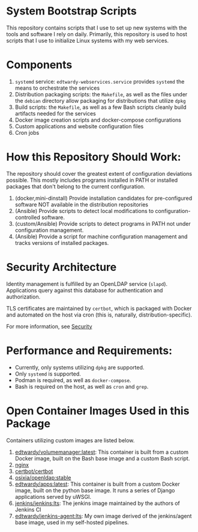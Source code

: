 # System Bootstrap Scripts

This repository contains scripts that I use to set up new systems with the
tools and software I rely on daily. Primarily, this repository is used to host
scripts that I use to initialize Linux systems with my web services.

# Components

1. `systemd` service: `edtwardy-webservices.service` provides `systemd` the
   means to orchestrate the services
2. Distribution packaging scripts: the `Makefile`, as well as the files under
   the `debian` directory allow packaging for distributions that utilize
   `dpkg`
3. Build scripts: the `Makefile`, as well as a few Bash scripts cleanly build
   artifacts needed for the services
4. Docker image creation scripts and docker-compose configurations
5. Custom applications and website configuration files
6. Cron jobs

# How this Repository Should Work:

The repository should cover the greatest extent of configuration deviations
possible. This mostly includes programs installed in PATH or installed packages
that don't belong to the current configuration.

1. (docker,mini-dinstall) Provide installation candidates for
   pre-configured software NOT available in the distribution repositories
3. (Ansible) Provide scripts to detect local modifications to
   configuration-controlled software.
3. (custom/Ansible) Provide scripts to detect programs in PATH not under
   configuration management.
4. (Ansible) Provide a script for machine configuration management and tracks
   versions of installed packages.

# Security Architecture

Identity management is fulfilled by an OpenLDAP service (`slapd`). Applications
query against this database for authentication and authorization.

TLS certificates are maintained by `certbot`, which is packaged with Docker and
automated on the host via cron (this is, naturally, distribution-specific).

For more information, see [Security](SecurityArchitecture.md)

# Performance and Requirements:

* Currently, only systems utilizing `dpkg` are supported.
* Only `systemd` is supported.
* Podman is required, as well as `docker-compose`.
* Bash is required on the host, as well as `cron` and `grep`.

# Open Container Images Used in this Package

Containers utilizing custom images are listed below.

1. [edtwardy/volumemanager:latest](
   https://hub.docker.com/repository/docker/edtwardy/volumemanager): This
   container is built from a custom Docker image, built on the Bash base image
   and a custom Bash script.
2. [nginx](https://hub.docker.com/_/nginx)
3. [certbot/certbot](https://hub.docker.com/r/certbot/certbot)
4. [osixia/openldap:stable](https://hub.docker.com/r/osixia/openldap)
6. [edtwardy/apps:latest](
   https://hub.docker.com/repository/docker/edtwardy/apps): This container is
   built from a custom Docker image, built on the python base image. It runs a
   series of Django applications served by uWSGI.
7. [jenkins/jenkins:lts](https://hub.docker.com/r/jenkins/jenkins): The jenkins
   image maintained by the authors of Jenkins CI
8. [edtwardy/jenkins-agent:lts](
   https://hub.docker.com/repository/docker/edtwardy/jenkins-agent): My own
   image derived of the jenkins/agent base image, used in my self-hosted
   pipelines.
